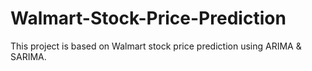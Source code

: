 # Walmart-Stock-Price-Prediction
This project is based on Walmart stock price prediction using ARIMA &amp; SARIMA.
